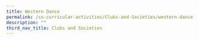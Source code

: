 ```yaml
---
title: Western Dance
permalink: /co-curricular-activities/Clubs-and-Societies/western-dance
description: ""
third_nav_title: Clubs and Societies
---
```


